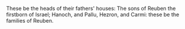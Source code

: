 These be the heads of their fathers' houses: The sons of Reuben the firstborn of Israel; Hanoch, and Pallu, Hezron, and Carmi: these be the families of Reuben.
